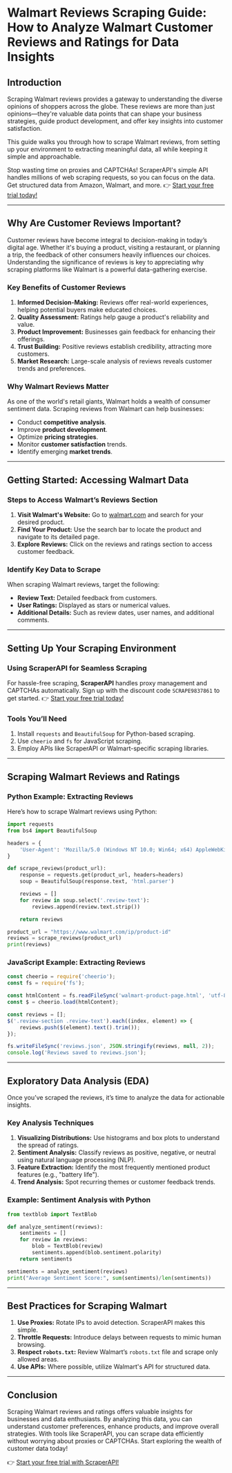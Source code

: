 
# Walmart Reviews Scraping Guide: How to Analyze Walmart Customer Reviews and Ratings for Data Insights

## Introduction

Scraping Walmart reviews provides a gateway to understanding the diverse opinions of shoppers across the globe. These reviews are more than just opinions—they're valuable data points that can shape your business strategies, guide product development, and offer key insights into customer satisfaction. 

This guide walks you through how to scrape Walmart reviews, from setting up your environment to extracting meaningful data, all while keeping it simple and approachable.

Stop wasting time on proxies and CAPTCHAs! ScraperAPI's simple API handles millions of web scraping requests, so you can focus on the data. Get structured data from Amazon, Walmart, and more. 👉 [Start your free trial today!](https://bit.ly/Scraperapi)

---

## Why Are Customer Reviews Important?

Customer reviews have become integral to decision-making in today’s digital age. Whether it's buying a product, visiting a restaurant, or planning a trip, the feedback of other consumers heavily influences our choices. Understanding the significance of reviews is key to appreciating why scraping platforms like Walmart is a powerful data-gathering exercise.

### Key Benefits of Customer Reviews

1. **Informed Decision-Making:** Reviews offer real-world experiences, helping potential buyers make educated choices.
2. **Quality Assessment:** Ratings help gauge a product's reliability and value.
3. **Product Improvement:** Businesses gain feedback for enhancing their offerings.
4. **Trust Building:** Positive reviews establish credibility, attracting more customers.
5. **Market Research:** Large-scale analysis of reviews reveals customer trends and preferences.

### Why Walmart Reviews Matter

As one of the world's retail giants, Walmart holds a wealth of consumer sentiment data. Scraping reviews from Walmart can help businesses:

- Conduct **competitive analysis**.
- Improve **product development**.
- Optimize **pricing strategies**.
- Monitor **customer satisfaction** trends.
- Identify emerging **market trends**.

---

## Getting Started: Accessing Walmart Data

### Steps to Access Walmart’s Reviews Section

1. **Visit Walmart's Website:** Go to [walmart.com](https://www.walmart.com/) and search for your desired product.
2. **Find Your Product:** Use the search bar to locate the product and navigate to its detailed page.
3. **Explore Reviews:** Click on the reviews and ratings section to access customer feedback.

### Identify Key Data to Scrape

When scraping Walmart reviews, target the following:

- **Review Text:** Detailed feedback from customers.
- **User Ratings:** Displayed as stars or numerical values.
- **Additional Details:** Such as review dates, user names, and additional comments.

---

## Setting Up Your Scraping Environment

### Using ScraperAPI for Seamless Scraping

For hassle-free scraping, **ScraperAPI** handles proxy management and CAPTCHAs automatically. Sign up with the discount code `SCRAPE9837861` to get started. 👉 [Start your free trial today!](https://bit.ly/Scraperapi)

### Tools You’ll Need

1. Install `requests` and `BeautifulSoup` for Python-based scraping.
2. Use `cheerio` and `fs` for JavaScript scraping.
3. Employ APIs like ScraperAPI or Walmart-specific scraping libraries.

---

## Scraping Walmart Reviews and Ratings

### Python Example: Extracting Reviews

Here’s how to scrape Walmart reviews using Python:

```python
import requests
from bs4 import BeautifulSoup

headers = {
    'User-Agent': 'Mozilla/5.0 (Windows NT 10.0; Win64; x64) AppleWebKit/537.36 (KHTML, like Gecko) Chrome/91.0.4472.124 Safari/537.36'
}

def scrape_reviews(product_url):
    response = requests.get(product_url, headers=headers)
    soup = BeautifulSoup(response.text, 'html.parser')

    reviews = []
    for review in soup.select('.review-text'):
        reviews.append(review.text.strip())

    return reviews

product_url = "https://www.walmart.com/ip/product-id"
reviews = scrape_reviews(product_url)
print(reviews)
```

### JavaScript Example: Extracting Reviews

```javascript
const cheerio = require('cheerio');
const fs = require('fs');

const htmlContent = fs.readFileSync('walmart-product-page.html', 'utf-8');
const $ = cheerio.load(htmlContent);

const reviews = [];
$('.review-section .review-text').each((index, element) => {
    reviews.push($(element).text().trim());
});

fs.writeFileSync('reviews.json', JSON.stringify(reviews, null, 2));
console.log('Reviews saved to reviews.json');
```

---

## Exploratory Data Analysis (EDA)

Once you’ve scraped the reviews, it’s time to analyze the data for actionable insights.

### Key Analysis Techniques

1. **Visualizing Distributions:** Use histograms and box plots to understand the spread of ratings.
2. **Sentiment Analysis:** Classify reviews as positive, negative, or neutral using natural language processing (NLP).
3. **Feature Extraction:** Identify the most frequently mentioned product features (e.g., "battery life").
4. **Trend Analysis:** Spot recurring themes or customer feedback trends.

### Example: Sentiment Analysis with Python

```python
from textblob import TextBlob

def analyze_sentiment(reviews):
    sentiments = []
    for review in reviews:
        blob = TextBlob(review)
        sentiments.append(blob.sentiment.polarity)
    return sentiments

sentiments = analyze_sentiment(reviews)
print("Average Sentiment Score:", sum(sentiments)/len(sentiments))
```

---

## Best Practices for Scraping Walmart

1. **Use Proxies:** Rotate IPs to avoid detection. ScraperAPI makes this simple.
2. **Throttle Requests:** Introduce delays between requests to mimic human browsing.
3. **Respect `robots.txt`:** Review Walmart’s `robots.txt` file and scrape only allowed areas.
4. **Use APIs:** Where possible, utilize Walmart's API for structured data.

---

## Conclusion

Scraping Walmart reviews and ratings offers valuable insights for businesses and data enthusiasts. By analyzing this data, you can understand customer preferences, enhance products, and improve overall strategies. With tools like ScraperAPI, you can scrape data efficiently without worrying about proxies or CAPTCHAs. Start exploring the wealth of customer data today!

👉 [Start your free trial with ScraperAPI!](https://bit.ly/Scraperapi)
